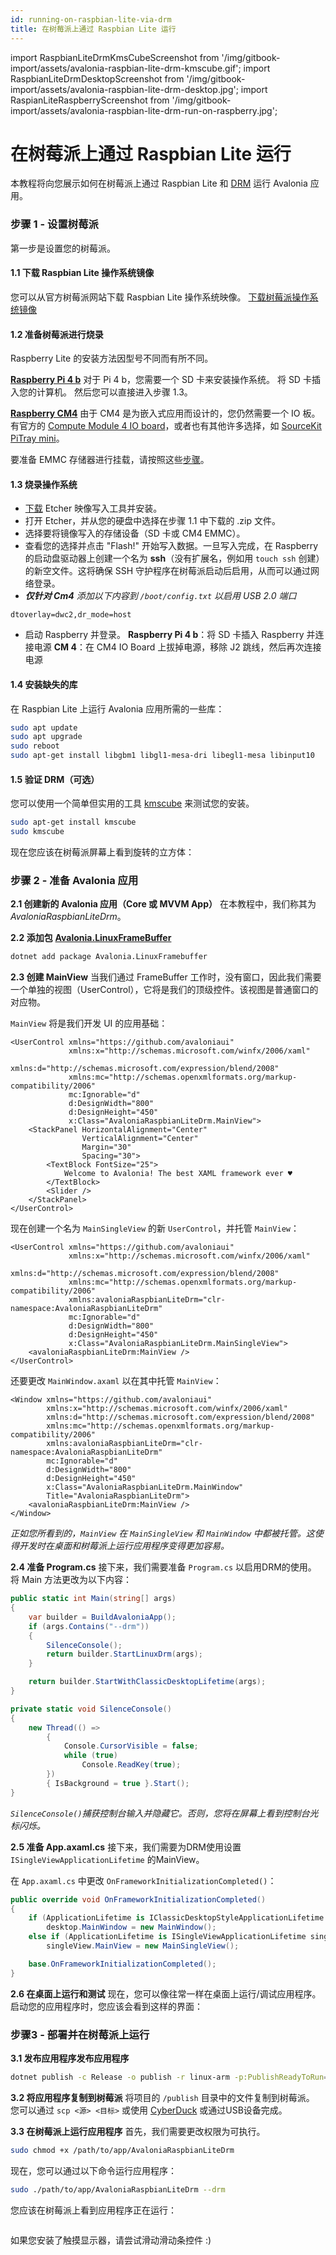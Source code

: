 ```yaml
---
id: running-on-raspbian-lite-via-drm
title: 在树莓派上通过 Raspbian Lite 运行
---
```


import RaspbianLiteDrmKmsCubeScreenshot from '/img/gitbook-import/assets/avalonia-raspbian-lite-drm-kmscube.gif';
import RaspbianLiteDrmDesktopScreenshot from '/img/gitbook-import/assets/avalonia-raspbian-lite-drm-desktop.jpg';
import RaspianLiteRaspberryScreenshot from '/img/gitbook-import/assets/avalonia-raspbian-lite-drm-run-on-raspberry.jpg';

# 在树莓派上通过 Raspbian Lite 运行

本教程将向您展示如何在树莓派上通过 Raspbian Lite 和 [DRM](https://en.wikipedia.org/wiki/Direct\_Rendering\_Manager) 运行 Avalonia 应用。

### 步骤 1 - 设置树莓派

第一步是设置您的树莓派。

#### 1.1 下载 Raspbian Lite 操作系统镜像

您可以从官方树莓派网站下载 Raspbian Lite 操作系统映像。
[下载树莓派操作系统镜像](https://www.raspberrypi.com/software/operating-systems/)

#### 1.2 准备树莓派进行烧录

Raspberry Lite 的安装方法因型号不同而有所不同。

[**Raspberry Pi 4 b**](https://www.raspberrypi.com/products/raspberry-pi-4-model-b/)
对于 Pi 4 b，您需要一个 SD 卡来安装操作系统。
将 SD 卡插入您的计算机。
然后您可以直接进入步骤 1.3。

[**Raspberry CM4**](https://www.raspberrypi.com/products/compute-module-4/?variant=raspberry-pi-cm4001000)
由于 CM4 是为嵌入式应用而设计的，您仍然需要一个 IO 板。有官方的 [Compute Module 4 IO board](https://www.raspberrypi.com/products/compute-module-4-io-board/)，或者也有其他许多选择，如 [SourceKit PiTray mini](https://sourcekit.cc/#/?id=sourcekit%C2%AE-pitray-mini)。

要准备 EMMC 存储器进行挂载，请按照这些[步骤](https://www.raspberrypi.com/documentation/computers/compute-module.html#flashing-the-compute-module-emmc)。

#### 1.3 烧录操作系统

* [下载](https://etcher.io/) Etcher 映像写入工具并安装。
* 打开 Etcher，并从您的硬盘中选择在步骤 1.1 中下载的 .zip 文件。
* 选择要将镜像写入的存储设备（SD 卡或 CM4 EMMC）。
* 查看您的选择并点击 "Flash!" 开始写入数据。一旦写入完成，在 Raspberry 的启动盘驱动器上创建一个名为 **ssh**（没有扩展名，例如用 `touch ssh` 创建）的新空文件。这将确保 SSH 守护程序在树莓派启动后启用，从而可以通过网络登录。
* _**仅针对 Cm4** 添加以下内容到 `/boot/config.txt` 以启用 USB 2.0 端口_

```
dtoverlay=dwc2,dr_mode=host
```

* 启动 Raspberry 并登录。
  **Raspberry Pi 4 b**：将 SD 卡插入 Raspberry 并连接电源
  **CM 4**：在 CM4 IO Board 上拔掉电源，移除 J2 跳线，然后再次连接电源

#### 1.4 安装缺失的库

在 Raspbian Lite 上运行 Avalonia 应用所需的一些库：

```bash
sudo apt update
sudo apt upgrade
sudo reboot
sudo apt-get install libgbm1 libgl1-mesa-dri libegl1-mesa libinput10
```

#### 1.5 验证 DRM（可选）

您可以使用一个简单但实用的工具 [kmscube](https://gitlab.freedesktop.org/mesa/kmscube) 来测试您的安装。

```bash
sudo apt-get install kmscube
sudo kmscube
```

现在您应该在树莓派屏幕上看到旋转的立方体：
<img src={RaspbianLiteDrmKmsCubeScreenshot} alt=''/>

### 步骤 2 - 准备 Avalonia 应用

**2.1 创建新的 Avalonia 应用（Core 或 MVVM App）**
在本教程中，我们称其为 _AvaloniaRaspbianLiteDrm_。

**2.2 添加包** [**Avalonia.LinuxFrameBuffer**](https://www.nuget.org/packages/Avalonia.LinuxFramebuffer)

```bash
dotnet add package Avalonia.LinuxFramebuffer
```

**2.3 创建 MainView**
当我们通过 FrameBuffer 工作时，没有窗口，因此我们需要一个单独的视图（UserControl），它将是我们的顶级控件。该视图是普通窗口的对应物。

`MainView` 将是我们开发 UI 的应用基础：

```markup
<UserControl xmlns="https://github.com/avaloniaui"
             xmlns:x="http://schemas.microsoft.com/winfx/2006/xaml"
             xmlns:d="http://schemas.microsoft.com/expression/blend/2008"
             xmlns:mc="http://schemas.openxmlformats.org/markup-compatibility/2006"
             mc:Ignorable="d"
             d:DesignWidth="800"
             d:DesignHeight="450"
             x:Class="AvaloniaRaspbianLiteDrm.MainView">
    <StackPanel HorizontalAlignment="Center"
                VerticalAlignment="Center"
                Margin="30"
                Spacing="30">
        <TextBlock FontSize="25">
            Welcome to Avalonia! The best XAML framework ever ♥
        </TextBlock>
        <Slider />
    </StackPanel>
</UserControl>
```

现在创建一个名为 `MainSingleView` 的新 `UserControl`，并托管 `MainView`：

```markup
<UserControl xmlns="https://github.com/avaloniaui"
             xmlns:x="http://schemas.microsoft.com/winfx/2006/xaml"
             xmlns:d="http://schemas.microsoft.com/expression/blend/2008"
             xmlns:mc="http://schemas.openxmlformats.org/markup-compatibility/2006"
             xmlns:avaloniaRaspbianLiteDrm="clr-namespace:AvaloniaRaspbianLiteDrm"
             mc:Ignorable="d"
             d:DesignWidth="800"
             d:DesignHeight="450"
             x:Class="AvaloniaRaspbianLiteDrm.MainSingleView">
    <avaloniaRaspbianLiteDrm:MainView />
</UserControl>
```

还要更改 `MainWindow.axaml` 以在其中托管 `MainView`：

```markup
<Window xmlns="https://github.com/avaloniaui"
        xmlns:x="http://schemas.microsoft.com/winfx/2006/xaml"
        xmlns:d="http://schemas.microsoft.com/expression/blend/2008"
        xmlns:mc="http://schemas.openxmlformats.org/markup-compatibility/2006"
        xmlns:avaloniaRaspbianLiteDrm="clr-namespace:AvaloniaRaspbianLiteDrm"
        mc:Ignorable="d"
        d:DesignWidth="800"
        d:DesignHeight="450"
        x:Class="AvaloniaRaspbianLiteDrm.MainWindow"
        Title="AvaloniaRaspbianLiteDrm">
    <avaloniaRaspbianLiteDrm:MainView />
</Window>
```

_正如您所看到的，`MainView` 在 `MainSingleView` 和 `MainWindow` 中都被托管。这使得开发时在桌面和树莓派上运行应用程序变得更加容易。_

**2.4 准备 Program.cs**
接下来，我们需要准备 `Program.cs` 以启用DRM的使用。
将 Main 方法更改为以下内容：

```csharp
public static int Main(string[] args)
{
    var builder = BuildAvaloniaApp();
    if (args.Contains("--drm"))
    {
        SilenceConsole();
        return builder.StartLinuxDrm(args);
    }

    return builder.StartWithClassicDesktopLifetime(args);
}

private static void SilenceConsole()
{
    new Thread(() =>
        {
            Console.CursorVisible = false;
            while (true)
                Console.ReadKey(true);
        })
        { IsBackground = true }.Start();
}
```

_`SilenceConsole()`捕获控制台输入并隐藏它。否则，您将在屏幕上看到控制台光标闪烁。_

**2.5 准备 App.axaml.cs**
接下来，我们需要为DRM使用设置 `ISingleViewApplicationLifetime` 的MainView。

在 `App.axaml.cs` 中更改 `OnFrameworkInitializationCompleted()`：

```csharp
public override void OnFrameworkInitializationCompleted()
{
    if (ApplicationLifetime is IClassicDesktopStyleApplicationLifetime desktop)
        desktop.MainWindow = new MainWindow();
    else if (ApplicationLifetime is ISingleViewApplicationLifetime singleView)
        singleView.MainView = new MainSingleView();

    base.OnFrameworkInitializationCompleted();
}
```

**2.6 在桌面上运行和测试**
现在，您可以像往常一样在桌面上运行/调试应用程序。
启动您的应用程序时，您应该会看到这样的界面：
<img src={RaspbianLiteDrmDesktopScreenshot} alt=''/>

### 步骤3 - 部署并在树莓派上运行

**3.1 发布应用程序发布应用程序**

```bash
dotnet publish -c Release -o publish -r linux-arm -p:PublishReadyToRun=true -p:PublishSingleFile=true -p:PublishTrimmed=true --self-contained true -p:IncludeNativeLibrariesForSelfExtract=true
```

**3.2 将应用程序复制到树莓派**
将项目的 `/publish` 目录中的文件复制到树莓派。
您可以通过 `scp <源> <目标>` 或使用 [CyberDuck](https://cyberduck.io) 或通过USB设备完成。

**3.3 在树莓派上运行应用程序**
首先，我们需要更改权限为可执行。

```bash
sudo chmod +x /path/to/app/AvaloniaRaspbianLiteDrm
```

现在，您可以通过以下命令运行应用程序：

```bash
sudo ./path/to/app/AvaloniaRaspbianLiteDrm --drm
```

您应该在树莓派上看到应用程序正在运行：

<img src={RaspianLiteRaspberryScreenshot} alt=''/>

如果您安装了触摸显示器，请尝试滑动滑动条控件 :)
